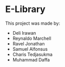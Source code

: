 # E-Library
This project was made by:
- Deli Irawan
- Reynaldo Marchell
- Ravel Jonathan
- Samuel Alfonsus
- Charis Tedjasukma
- Muhammad Daffa
